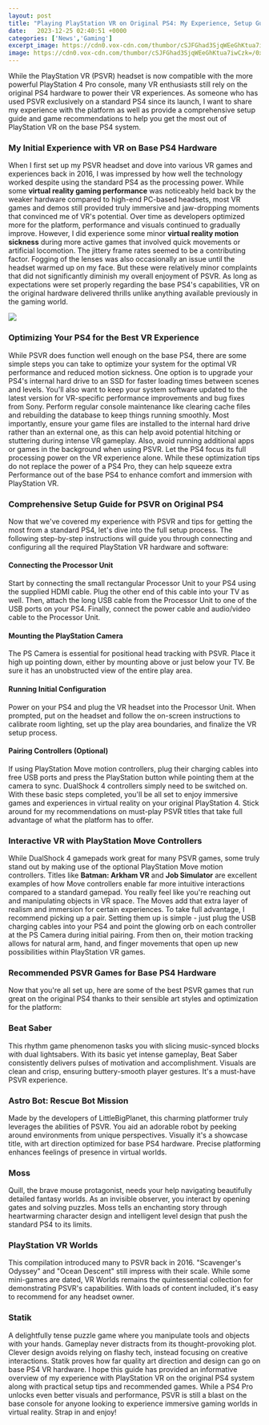 ```yaml
---
layout: post
title: "Playing PlayStation VR on Original PS4: My Experience, Setup Guide, and Game Recommendations"
date:   2023-12-25 02:40:51 +0000
categories: ['News','Gaming']
excerpt_image: https://cdn0.vox-cdn.com/thumbor/cSJFGhad3SjqWEeGhKtua7iwCzk=/0x600/cdn0.vox-cdn.com/uploads/chorus_asset/file/7273259/psvr-setup-09.0.jpg
image: https://cdn0.vox-cdn.com/thumbor/cSJFGhad3SjqWEeGhKtua7iwCzk=/0x600/cdn0.vox-cdn.com/uploads/chorus_asset/file/7273259/psvr-setup-09.0.jpg
---
```


While the PlayStation VR (PSVR) headset is now compatible with the more powerful PlayStation 4 Pro console, many VR enthusiasts still rely on the original PS4 hardware to power their VR experiences. As someone who has used PSVR exclusively on a standard PS4 since its launch, I want to share my experience with the platform as well as provide a comprehensive setup guide and game recommendations to help you get the most out of PlayStation VR on the base PS4 system.
### My Initial Experience with VR on Base PS4 Hardware
When I first set up my PSVR headset and dove into various VR games and experiences back in 2016, I was impressed by how well the technology worked despite using the standard PS4 as the processing power. While some **virtual reality gaming performance** was noticeably held back by the weaker hardware compared to high-end PC-based headsets, most VR games and demos still provided truly immersive and jaw-dropping moments that convinced me of VR's potential. Over time as developers optimized more for the platform, performance and visuals continued to gradually improve.
However, I did experience some minor **virtual reality motion sickness** during more active games that involved quick movements or artificial locomotion. The jittery frame rates seemed to be a contributing factor. Fogging of the lenses was also occasionally an issue until the headset warmed up on my face. But these were relatively minor complaints that did not significantly diminish my overall enjoyment of PSVR. As long as expectations were set properly regarding the base PS4's capabilities, VR on the original hardware delivered thrills unlike anything available previously in the gaming world.

![](https://i.ytimg.com/vi/1x9g6yd1i30/maxresdefault.jpg)
### Optimizing Your PS4 for the Best VR Experience  
While PSVR does function well enough on the base PS4, there are some simple steps you can take to optimize your system for the optimal VR performance and reduced motion sickness. One option is to upgrade your PS4's internal hard drive to an SSD for faster loading times between scenes and levels. You'll also want to keep your system software updated to the latest version for VR-specific performance improvements and bug fixes from Sony. Perform regular console maintenance like clearing cache files and rebuilding the database to keep things running smoothly.
Most importantly, ensure your game files are installed to the internal hard drive rather than an external one, as this can help avoid potential hitching or stuttering during intense VR gameplay. Also, avoid running additional apps or games in the background when using PSVR. Let the PS4 focus its full processing power on the VR experience alone. While these optimization tips do not replace the power of a PS4 Pro, they can help squeeze extra Performance out of the base PS4 to enhance comfort and immersion with PlayStation VR.
### Comprehensive Setup Guide for PSVR on Original PS4
Now that we've covered my experience with PSVR and tips for getting the most from a standard PS4, let's dive into the full setup process. The following step-by-step instructions will guide you through connecting and configuring all the required PlayStation VR hardware and software:
#### Connecting the Processor Unit 
Start by connecting the small rectangular Processor Unit to your PS4 using the supplied HDMI cable. Plug the other end of this cable into your TV as well. Then, attach the long USB cable from the Processor Unit to one of the USB ports on your PS4. Finally, connect the power cable and audio/video cable to the Processor Unit. 
#### Mounting the PlayStation Camera 
The PS Camera is essential for positional head tracking with PSVR. Place it high up pointing down, either by mounting above or just below your TV. Be sure it has an unobstructed view of the entire play area. 
#### Running Initial Configuration 
Power on your PS4 and plug the VR headset into the Processor Unit. When prompted, put on the headset and follow the on-screen instructions to calibrate room lighting, set up the play area boundaries, and finalize the VR setup process. 
#### Pairing Controllers (Optional)
If using PlayStation Move motion controllers, plug their charging cables into free USB ports and press the PlayStation button while pointing them at the camera to sync. DualShock 4 controllers simply need to be switched on.
With these basic steps completed, you'll be all set to enjoy immersive games and experiences in virtual reality on your original PlayStation 4. Stick around for my recommendations on must-play PSVR titles that take full advantage of what the platform has to offer.
### Interactive VR with PlayStation Move Controllers
While DualShock 4 gamepads work great for many PSVR games, some truly stand out by making use of the optional PlayStation Move motion controllers. Titles like **Batman: Arkham VR** and **Job Simulator** are excellent examples of how Move controllers enable far more intuitive interactions compared to a standard gamepad. You really feel like you're reaching out and manipulating objects in VR space.
The Moves add that extra layer of realism and immersion for certain experiences. To take full advantage, I recommend picking up a pair. Setting them up is simple - just plug the USB charging cables into your PS4 and point the glowing orb on each controller at the PS Camera during initial pairing. From then on, their motion tracking allows for natural arm, hand, and finger movements that open up new possibilities within PlayStation VR games.
### Recommended PSVR Games for Base PS4 Hardware
Now that you're all set up, here are some of the best PSVR games that run great on the original PS4 thanks to their sensible art styles and optimization for the platform:
### Beat Saber
This rhythm game phenomenon tasks you with slicing music-synced blocks with dual lightsabers. With its basic yet intense gameplay, Beat Saber consistently delivers pulses of motivation and accomplishment. Visuals are clean and crisp, ensuring buttery-smooth player gestures. It's a must-have PSVR experience.
### Astro Bot: Rescue Bot Mission 
Made by the developers of LittleBigPlanet, this charming platformer truly leverages the abilities of PSVR. You aid an adorable robot by peeking around environments from unique perspectives. Visually it's a showcase title, with art direction optimized for base PS4 hardware. Precise platforming enhances feelings of presence in virtual worlds.
### Moss
Quill, the brave mouse protagonist, needs your help navigating beautifully detailed fantasy worlds. As an invisible observer, you interact by opening gates and solving puzzles. Moss tells an enchanting story through heartwarming character design and intelligent level design that push the standard PS4 to its limits. 
### PlayStation VR Worlds
This compilation introduced many to PSVR back in 2016. "Scavenger's Odyssey" and "Ocean Descent" still impress with their scale. While some mini-games are dated, VR Worlds remains the quintessential collection for demonstrating PSVR's capabilities. With loads of content included, it's easy to recommend for any headset owner.
### Statik 
A delightfully tense puzzle game where you manipulate tools and objects with your hands. Gameplay never distracts from its thought-provoking plot. Clever design avoids relying on flashy tech, instead focusing on creative interactions. Statik proves how far quality art direction and design can go on base PS4 VR hardware.
I hope this guide has provided an informative overview of my experience with PlayStation VR on the original PS4 system along with practical setup tips and recommended games. While a PS4 Pro unlocks even better visuals and performance, PSVR is still a blast on the base console for anyone looking to experience immersive gaming worlds in virtual reality. Strap in and enjoy!